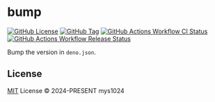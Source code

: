 # bump

[![GitHub License](https://img.shields.io/github/license/mys1024/bump?&style=flat-square)](./LICENSE)
[![GitHub Tag](https://img.shields.io/github/v/tag/mys1024/bump?sort=semver&style=flat-square&label=JSR&color=rgb(247%2C223%2C30))](https://jsr.io/@mys/bump)
[![GitHub Actions Workflow CI Status](https://img.shields.io/github/actions/workflow/status/mys1024/bump/ci.yml?label=CI&&style=flat-square)](https://github.com/mys1024/bump/actions/workflows/ci.yml)
[![GitHub Actions Workflow Release Status](https://img.shields.io/github/actions/workflow/status/mys1024/bump/release.yml?label=Release&&style=flat-square)](https://github.com/mys1024/bump/actions/workflows/release.yml)

Bump the version in `deno.json`.

## License

[MIT](./LICENSE) License &copy; 2024-PRESENT mys1024
